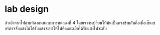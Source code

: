 # lab design

อ้างอิงจากไฟตามท้องถนนและการทดลองที่ 4 โดยเราจะเปลี่ยนให้มันเป็นตรงข้ามกันคือเมื่อเซ็นเซอร์ตรจจับแสงไม่ได้รับแสงจะทำให้ไฟติดและเมื่อได้รับแสงไฟจะดับ
